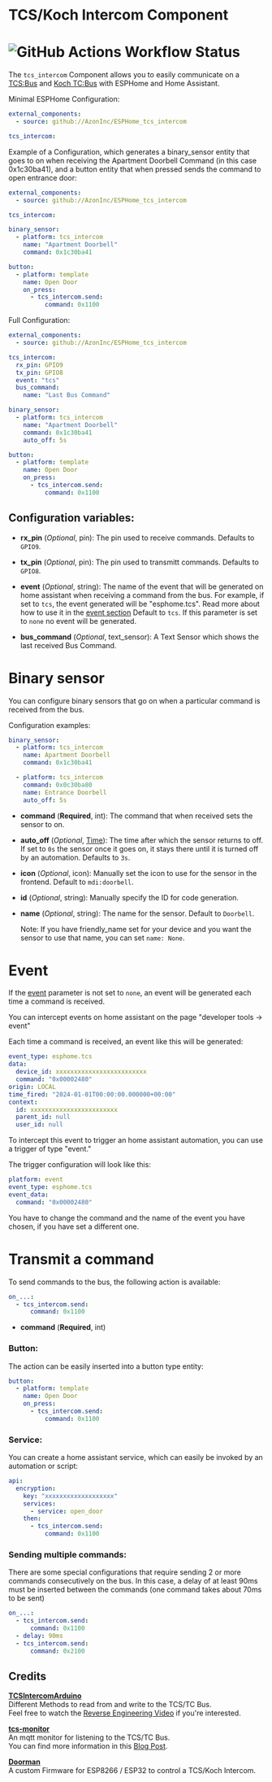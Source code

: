 TCS/Koch Intercom Component
===================
![GitHub Actions Workflow Status](https://img.shields.io/github/actions/workflow/status/AzonInc/ESPHome_tcs_intercom/build.yaml?branch=master&style=for-the-badge&logo=buddy&logoColor=ffffff&label=Build)
===================

The `tcs_intercom` Component allows you to easily communicate on a [TCS:Bus](https://www.tcsag.de/) and [Koch TC:Bus](https://kochag.ch/) with ESPHome and Home Assistant.

Minimal ESPHome Configuration:
```YAML
external_components:
  - source: github://AzonInc/ESPHome_tcs_intercom

tcs_intercom:
```
 
Example of a Configuration, which generates a binary_sensor entity that goes to on when receiving the Apartment Doorbell Command (in this case 0x1c30ba41), and a button entity that when pressed sends the command to open entrance door:
```YAML
external_components:
  - source: github://AzonInc/ESPHome_tcs_intercom

tcs_intercom:

binary_sensor:
  - platform: tcs_intercom
    name: "Apartment Doorbell"
    command: 0x1c30ba41

button:
  - platform: template
    name: Open Door
    on_press:
      - tcs_intercom.send:
          command: 0x1100
```

Full Configuration:
```YAML
external_components:
  - source: github://AzonInc/ESPHome_tcs_intercom

tcs_intercom:
  rx_pin: GPIO9
  tx_pin: GPIO8
  event: "tcs"
  bus_command:
    name: "Last Bus Command"

binary_sensor:
  - platform: tcs_intercom
    name: "Apartment Doorbell"
    command: 0x1c30ba41
    auto_off: 5s

button:
  - platform: template
    name: Open Door
    on_press:
      - tcs_intercom.send:
          command: 0x1100
```

Configuration variables:
------------------------

- **rx_pin** (*Optional*, pin): The pin used to receive commands. Defaults to ``GPIO9``.
- **tx_pin** (*Optional*, pin): The pin used to transmitt commands. Defaults to ``GPIO8``.

- <a id="eventlist">**event**</a>  (_Optional_, string): The name of the event that will be generated on home assistant when receiving a command from the bus. For example, if  set to `tcs`, the event generated will be "esphome.tcs".
Read more about how to use it in the [event section](#event)
Default to `tcs`.
If this parameter is set to `none` no event will be generated.

- **bus_command** (*Optional*, text_sensor): A Text Sensor which shows the last received Bus Command.

Binary sensor
===================

You can configure binary sensors that go on when a particular command is received from the bus.

Configuration examples:
```YAML
binary_sensor:
  - platform: tcs_intercom
    name: Apartment Doorbell
    command: 0x1c30ba41

  - platform: tcs_intercom
    command: 0x0c30ba80
    name: Entrance Doorbell
    auto_off: 5s
```

- **command** (**Required**, int): The command that when received sets the sensor to on.
- **auto_off** (*Optional*,  [Time](https://esphome.io/guides/configuration-types#config-time)):  The time after which the sensor returns to off. If set to `0s` the sensor once it goes on, it stays there until it is turned off by an automation. Defaults to  `3s`.
- **icon** (*Optional*, icon): Manually set the icon to use for the sensor in the frontend. Default to `mdi:doorbell`.
- **id** (*Optional*, string): Manually specify the ID for code generation.
- **name** (*Optional*, string): The name for the sensor. Default to `Doorbell`.

    Note:
    If you have friendly_name set for your device and you want 
    the sensor to use that name, you can set `name: None`.


Event
========
If the [event](#eventlist) parameter is not set to `none`, an event will be generated each time a command is received.

You can intercept events on home assistant on the page "developer tools -> event"

Each time a command is received, an event like this will be generated:
```YAML
event_type: esphome.tcs
data:
  device_id: xxxxxxxxxxxxxxxxxxxxxxxxx
  command: "0x00002480"
origin: LOCAL
time_fired: "2024-01-01T00:00:00.000000+00:00"
context:
  id: xxxxxxxxxxxxxxxxxxxxxxxx
  parent_id: null
  user_id: null
```

To intercept this event to trigger an home assistant automation, you can use a trigger of type "event."

The trigger configuration will look like this:
```YAML
platform: event
event_type: esphome.tcs
event_data:
  command: "0x00002480"
```

You have to change the command and the name of the event you have chosen, if you have set a different one.


Transmit a command
==================
To send commands to the bus, the following action is available:
```YAML
on_...:
  - tcs_intercom.send:
      command: 0x1100
```

- **command** (**Required**, int)

### Button:
The action can be easily inserted into a button type entity:
```YAML
button:
  - platform: template
    name: Open Door
    on_press:
      - tcs_intercom.send:
          command: 0x1100
```

### Service:
You can create a home assistant service, which can easily be invoked by an automation or script:
```YAML
api:
  encryption:
    key: "xxxxxxxxxxxxxxxxxxx"
    services:
      - service: open_door
    then:
      - tcs_intercom.send:
          command: 0x1100
```

### Sending multiple commands:
There are some special configurations that require sending 2 or more commands consecutively on the bus.
In this case, a delay of at least 90ms must be inserted between the commands (one command takes about 70ms to be sent)

```YAML
on_...:
  - tcs_intercom.send:
      command: 0x1100
  - delay: 90ms
  - tcs_intercom.send:
      command: 0x2100
```


## Credits

**[TCSIntercomArduino](https://github.com/atc1441/TCSintercomArduino)**\
Different Methods to read from and write to the TCS/TC Bus.\
Feel free to watch the [Reverse Engineering Video](https://www.youtube.com/watch?v=xFLoauqj9yA&t=11s) if you're interested.

**[tcs-monitor](https://github.com/Syralist/tcs-monitor)**\
An mqtt monitor for listening to the TCS/TC Bus.\
You can find more information in this [Blog Post](https://blog.syralist.de/posts/smarthome/klingel/).

**[Doorman](https://github.com/peteh/doorman)**\
A custom Firmware for ESP8266 / ESP32 to control a TCS/Koch Intercom.